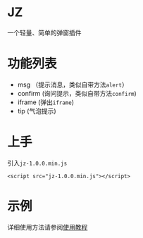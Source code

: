 # JZ
一个轻量、简单的弹窗插件

# 功能列表
 - msg  （提示消息，类似自带方法`alert`）
 - confirm  (询问提示，类似自带方法`confirm`)
 - iframe (弹出`iframe`)
 - tip  (气泡提示)

# 上手

引入`jz-1.0.0.min.js`
```
<script src="jz-1.0.0.min.js"></script>
```
# 示例
详细使用方法请参阅[使用教程](//www.netnr.com/jz/1.0.0/demo.html)

